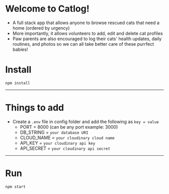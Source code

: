 # Welcome to Catlog! 
- A full stack app that allows anyone to browse rescued cats that need a home (ordered by urgency)
- More importantly, it allows volunteers to add, edit and delete cat profiles
- Paw parents are also encouraged to log their cats' health updates, daily routines, and photos so we can all take better care of these purrfect babies!

# Install

`npm install`

---

# Things to add

- Create a `.env` file in config folder and add the following as `key = value`
  - PORT = 8000 (can be any port example: 3000)
  - DB_STRING = `your database URI`
  - CLOUD_NAME = `your cloudinary cloud name`
  - API_KEY = `your cloudinary api key`
  - API_SECRET = `your cloudinary api secret`

---

# Run

`npm start`
